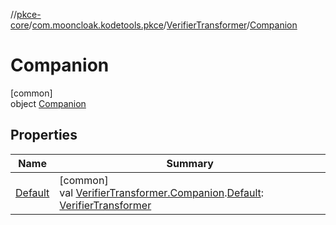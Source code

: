 //[pkce-core](../../../../index.md)/[com.mooncloak.kodetools.pkce](../../index.md)/[VerifierTransformer](../index.md)/[Companion](index.md)

# Companion

[common]\
object [Companion](index.md)

## Properties

| Name | Summary |
|---|---|
| [Default](../../-default.md) | [common]<br>val [VerifierTransformer.Companion](index.md).[Default](../../-default.md): [VerifierTransformer](../index.md) |
